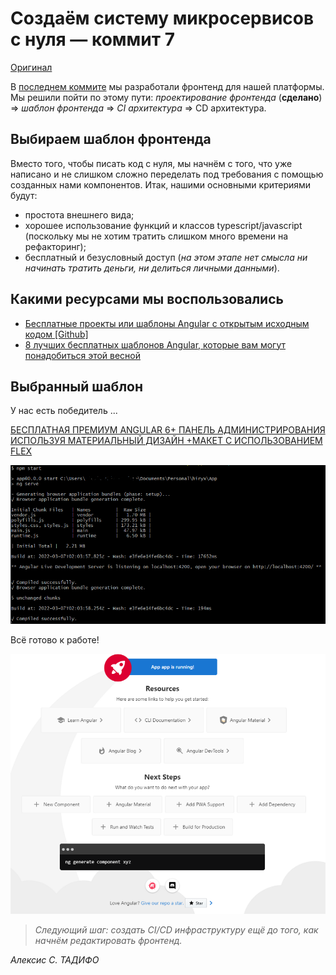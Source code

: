 # Создаём систему микросервисов с нуля — коммит 7

[Оригинал](https://medium.com/@alexis.tadifo/build-a-microservices-system-from-scratch-commit-7-1c96120eb9e8)

В [последнем коммите](https://medium.com/@alexis.tadifo/build-a-microservices-system-from-scratch-commit-6-57729da65c1f)
мы разработали фронтенд для нашей платформы. Мы решили пойти по этому пути:
_проектирование фронтенда_ (**сделано**) => _шаблон фронтенда_ => _CI архитектура_ => 
CD архитектура.

## Выбираем шаблон фронтенда

Вместо того, чтобы писать код с нуля, мы начнём с того, что уже написано и не
слишком сложно переделать под требования с помощью созданных нами компонентов.
Итак, нашими основными критериями будут:

* простота внешнего вида;
* хорошее использование функций и классов typescript/javascript (поскольку мы 
  не хотим тратить слишком много времени на рефакторинг);
* бесплатный и безусловный доступ (_на этом этапе нет смысла ни начинать 
  тратить деньги, ни делиться личными данными_).

## Какими ресурсами мы воспользовались

* [Бесплатные проекты или шаблоны Angular с открытым исходным кодом [Github]](https://www.javaguides.net/2019/04/free-open-source-angular-projects-or-templates.html)
* [8 лучших бесплатных шаблонов Angular, которые вам могут понадобиться этой весной](https://angularexpo.com/best-free-angular-templates-you-need-to-have-this-spring/)

## Выбранный шаблон

У нас есть победитель ...

[БЕСПЛАТНАЯ ПРЕМИУМ ANGULAR 6+ ПАНЕЛЬ АДМИНИСТРИРОВАНИЯ ИСПОЛЬЗУЯ МАТЕРИАЛЬНЫЙ ДИЗАЙН 
+МАКЕТ С ИСПОЛЬЗОВАНИЕМ FLEX](https://github.com/codetok/cdk-admin)

![](images/part7/1_w9SCUgqj-BBC4akEFvE0Eg.png)

Всё готово к работе!

![](images/part7/1_kjdikTyJaTF9w3dOAVvbjw.png)

> _Следующий шаг: создать CI/CD инфраструктуру ещё до того, как начнём 
> редактировать фронтенд._

_Алексис С. ТАДИФО_
